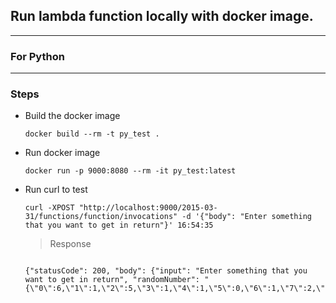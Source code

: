 ## Run lambda function locally with docker image.

---

### For Python

---

### Steps

- Build the docker image
  ```
  docker build --rm -t py_test .
  ```
- Run docker image
  ```
  docker run -p 9000:8080 --rm -it py_test:latest
  ```
- Run curl to test

  ```
  curl -XPOST "http://localhost:9000/2015-03-31/functions/function/invocations" -d '{"body": "Enter something that you want to get in return"}' 16:54:35
  ```

  > Response

  ```

  {"statusCode": 200, "body": {"input": "Enter something that you want to get in return", "randomNumber": "{\"0\":6,\"1\":1,\"2\":5,\"3\":1,\"4\":1,\"5\":0,\"6\":1,\"7\":2,\"8\":4,\"9\":6}"}}
  ```
